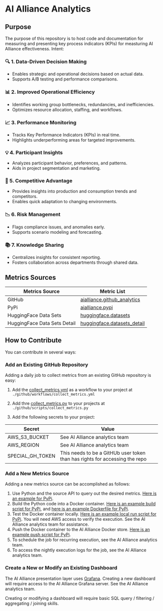 # AI Alliance Analytics

## Purpose
The purpose of this repository is to host code and documentation for measuring and presenting key process indicators (KPIs) for measturing AI Alliance effectiveness. Intent:

### 🔍 1. Data-Driven Decision Making
- Enables strategic and operational decisions based on actual data.
- Supports A/B testing and performance comparisons.

### 📊 2. Improved Operational Efficiency
- Identifies working group bottlenecks, redundancies, and inefficiencies.
- Optimizes resource allocation, staffing, and workflows.

### 📈 3. Performance Monitoring
- Tracks Key Performance Indicators (KPIs) in real time.
- Highlights underperforming areas for targeted improvements.

### 💡 4. Participant Insights
- Analyzes participant behavior, preferences, and patterns.
- Aids in project segmentation and marketing.

### 🚀 5. Competitive Advantage
- Provides insights into production and consumption trends and competitors.
- Enables quick adaptation to changing environments.

### 📉 6. Risk Management
- Flags compliance issues, and anomalies early.
- Supports scenario modeling and forecasting.

### 📚 7. Knowledge Sharing
- Centralizes insights for consistent reporting.
- Fosters collaboration across departments through shared data.

## Metrics Sources

| Metrics Source | Metric List |
|-----------------|-----------------|
| GitHub   | [aialliance.github_analytics](./scripts/github_analytics.sql) |
| PyPi    | [aialliance.pypi](./scripts/pypi_analytics.sql)   |
| HuggingFace Data Sets   |  [huggingface.datasets](https://github.com/The-AI-Alliance/open-trusted-data-initiative/blob/main/src/src/analytics/query.sql) | 
| HuggingFace Data Sets Detail  |  [huggingface.datasets_detail](https://github.com/The-AI-Alliance/open-trusted-data-initiative/blob/main/src/src/analytics/query.sql) | 



## How to Contribute

You can contribute in several ways:

### Add an Existing GitHub Repository

Adding a daily job to collect metrics from an existing GitHub repository is easy:

1. Add the [collect_metrics.yml](https://github.com/The-AI-Alliance/gofannon/blob/main/.github/workflows/collect_metrics.yml) as a workflow to your project at `./github/workflows/collect_metrics.yml`
2. Add thre [collect_metrics.py](https://github.com/The-AI-Alliance/gofannon/blob/main/.github/scripts/collect_metrics.py) to your projects at `./github/scripts/collect_metrics.py`

2. Add the following secrets to your project:

| Secret | Value |
|-----------------|-----------------|
| AWS_S3_BUCKET | See AI Alliance analytics team |
| AWS_REGION | See AI Alliance analytics team |
| SPECIAL_GH_TOKEN | This needs to be a GitHUb user token than has rights for accessing the repo |
 

### Add a New Metrics Source

Adding a new metrics source can be accomplished as follows:
1. Use Python and the source API to query out the desired metrics. [Here is an example for PyPi](./src/pypi/src/pypi.py).
2. Build the Python code into a Docker container. [Here is an example build script for PyPi](./src/pypi/build.sh), and [here is an example Dockerfile for PyPi](./src/pypi/Dockerfile).
3. Test the Docker container locally. [Here is an example local run script for PyPi](./src/pypi/run.sh). You will need AWS access to verify the execution. See the AI Alliance analytics team for assistance.
4. Push the Docker container to the AI Alliance Docker store. [Here is an example push script for PyPi](./src/pypi/push.sh).
5. To schedule the job for recurring execution, see the AI Alliance analytics team.
6. To access the nightly execution logs for the job, see the AI Alliance analytics team.


### Create a New or Modify an Existing Dashboard

The AI Alliance presentation layer uses [Grafana](https://grafana.com/). Creating a new dashboard will require access to the AI Alliance Grafana server. See the AI Alliance analytics team.

Creating or modifying a dashboard will require basic SQL query / filtering / aggregating / joining skills.